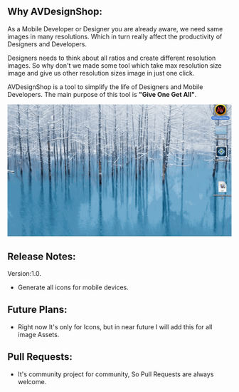 Why AVDesignShop:
--------------

As a Mobile Developer or Designer you are already aware, we need same images in many resolutions. Which in turn really affect the productivity of Designers and Developers. 

Designers needs to think about all ratios and create different resolution images. So why don't we made some tool which take max resolution size image and give us other resolution sizes image in just one click.

AVDesignShop is a tool to simplify the life of Designers and Mobile Developers. The main purpose of this tool is **"Give One Get All"**.



![Demo](gif/AVDesignShop.gif)




Release Notes:
----------------
Version:1.0.

 - Generate all icons for mobile devices.


Future Plans:
--------------
- Right now It's only for Icons, but in near future I will add this for all image Assets.

Pull Requests:
--------------
- It's community project for community, So Pull Requests are always welcome.






